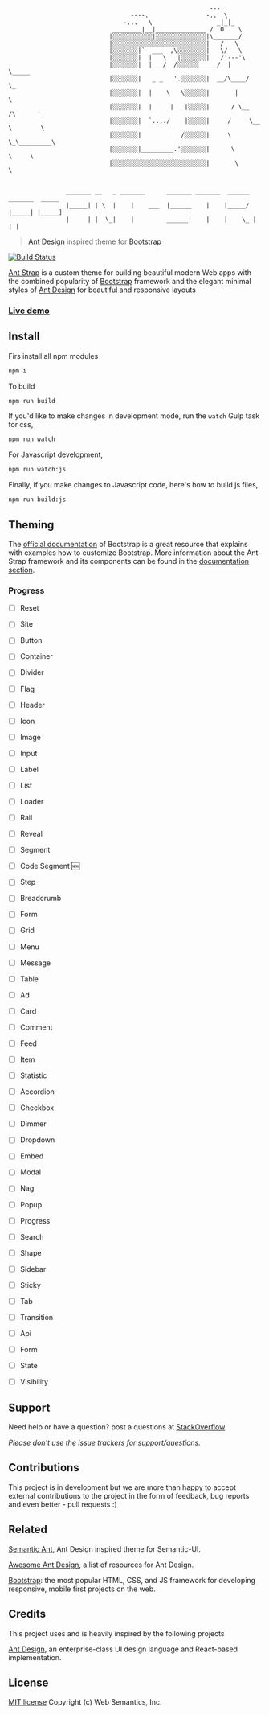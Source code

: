 ```   
                                                        ---.
                                  ----.                -..  \
                                -...   \                  _|_|_
                             ________|__|______________ /  O    \
                            |░░░░░░░░░░░|░░░░░░░░░░░░░░|\_______/
                            |░░░░░░░░░░░░░░░░░░░░░░░░░░|   /   \
                            |░░░░░░░|`  ___  ,\░░░░░░░░|   \/   \
                            |░░░░░░░|  |   \   |░░░░░░░|   /'---'\
                            |░░░░░░░|  |___/  /░░░░░░_____/  |     \_____
                            |░░░░░░░|   _ _   '.░░░░░░░|  __/\____/      \_
                            |░░░░░░░|  |    \   \░░░░░░|       |            \
                            |░░░░░░░|  |     |   |░░░░░|      / \__  /\      '_
                            |░░░░░░░|  `..,./    |░░░░░|     /     \__ \        \
                            |░░░░░░░|           /░░░░░░|     \        \_\_________\
                            |░░░░░░░|_________.'░░░░░░░|      \          \     \
                            |░░░░░░░░░░░░░░░░░░░░░░░░░░|       \          \     


                _______ __   _ _______      _______ _______  ______ _______  _____
                |_____| | \  |    |    ___  |______    |    |_____/ |_____| |_____]
                |     | |  \_|    |         ______|    |    |    \_ |     | |      

```

> [Ant Design](http://ant.design/) inspired theme for [Bootstrap](http://getbootstrap.com//)

[![Build Status](https://travis-ci.org/websemantics/ant-strap.svg?branch=master)](https://travis-ci.org/websemantics/ant-strap)

[Ant Strap](http://websemantics.github.io/ant-strap) is a custom theme for building beautiful modern Web apps with the combined popularity of [Bootstrap](https://getbootstrap.com/) framework and the elegant minimal styles of [Ant Design](http://ant.design/) for beautiful and responsive layouts

### [Live demo](http://websemantics.github.io/ant-strap/)


## Install

Firs install all npm modules

```bash
npm i
```

To build

```bash
npm run build
```

If you'd like to make changes in development mode, run the `watch` Gulp task for css,

```bash
npm run watch
```

For Javascript development,

```bash
npm run watch:js
```

Finally, if you make changes to Javascript code, here's how to build js files,

```bash
npm run build:js
```


## Theming

The [official documentation](https://getbootstrap.com/customize/) of Bootstrap is a great resource that explains with examples how to customize Bootstrap. More information about the Ant-Strap framework and its components can be found in the [documentation section](/docs).


### Progress

- [ ] Reset
- [ ] Site
- [ ] Button
- [ ] Container
- [ ] Divider
- [ ] Flag
- [ ] Header
- [ ] Icon
- [ ] Image
- [ ] Input
- [ ] Label
- [ ] List
- [ ] Loader
- [ ] Rail
- [ ] Reveal
- [ ] Segment
- [ ] Code Segment :new:
- [ ] Step
- [ ] Breadcrumb
- [ ] Form
- [ ] Grid
- [ ] Menu
- [ ] Message
- [ ] Table
- [ ] Ad
- [ ] Card
- [ ] Comment
- [ ] Feed
- [ ] Item
- [ ] Statistic
- [ ] Accordion
- [ ] Checkbox
- [ ] Dimmer
- [ ] Dropdown
- [ ] Embed
- [ ] Modal
- [ ] Nag
- [ ] Popup
- [ ] Progress
- [ ] Search
- [ ] Shape
- [ ] Sidebar
- [ ] Sticky
- [ ] Tab
- [ ] Transition
- [ ] Api
- [ ] Form
- [ ] State
- [ ] Visibility


## Support

Need help or have a question? post a questions at [StackOverflow](https://stackoverflow.com/questions/tagged/ant-strap)

*Please don't use the issue trackers for support/questions.*


## Contributions

This project is in development but we are more than happy to accept external contributions to the project in the form of feedback, bug reports and even better - pull requests :)


## Related

[Semantic Ant](https://github.com/websemantics/semantic-ant), Ant Design inspired theme for Semantic-UI.

[Awesome Ant Design](https://github.com/websemantics/awesome-ant-design), a list of resources for Ant Design.

[Bootstrap](https://getbootstrap.com//): the most popular HTML, CSS, and JS framework for developing responsive, mobile first projects on the web.


## Credits

This project uses and is heavily inspired by the following projects

[Ant Design](http://ant.design/), an enterprise-class UI design language and React-based implementation.


## License

[MIT license](http://opensource.org/licenses/mit-license.php)
Copyright (c) Web Semantics, Inc.
